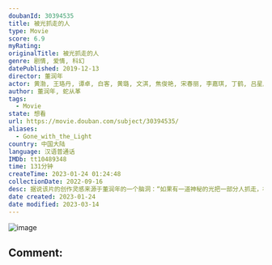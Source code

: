 ```yaml
---
doubanId: 30394535
title: 被光抓走的人
type: Movie
score: 6.9
myRating: 
originalTitle: 被光抓走的人
genre: 剧情, 爱情, 科幻
datePublished: 2019-12-13
director: 董润年
actor: 黄渤, 王珞丹, 谭卓, 白客, 黄璐, 文淇, 焦俊艳, 宋春丽, 李嘉琪, 丁鹤, 吕星辰, 黄觉, 李倩, 王菊, 李诞, 金靖承, 曹炳琨, 张腾岳, 田壮壮, 刘頔, 吕晓霖, 马东, 蛇从革, 卫西谛, 刘十六, 丁冠中, 桑可舟, 孙靖涵, 童索疑
author: 董润年, 蛇从革
tags:
  - Movie
state: 想看
url: https://movie.douban.com/subject/30394535/
aliases:
  - Gone_with_the_Light
country: 中国大陆
language: 汉语普通话
IMDb: tt10489348
time: 131分钟
createTime: 2023-01-24 01:24:48
collectionDate: 2022-09-16
desc: 据说该片的创作灵感来源于董润年的一个脑洞：“如果有一道神秘的光把一部分人抓走，社会的平静与法则被打破，我们该怎么办？”在导演的脑洞中，光代表什么？为什么人会被光抓走？谁会被光抓走？留下来的人要怎么办...
date created: 2023-01-24
date modified: 2023-03-14
---
```


![image](p2575887979.jpg)

Comment:
---
